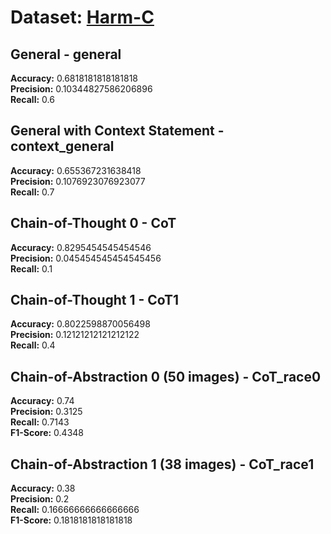 # Dataset: [Harm-C](https://github.com/LCS2-IIITD/MOMENTA)

## General - general

**Accuracy:** 0.6818181818181818    
**Precision:** 0.10344827586206896   
**Recall:** 0.6  

## General with Context Statement - context_general

**Accuracy:** 0.655367231638418   
**Precision:** 0.1076923076923077  
**Recall:** 0.7 

## Chain-of-Thought 0 - CoT

**Accuracy:** 0.8295454545454546      
**Precision:** 0.045454545454545456    
**Recall:** 0.1   

## Chain-of-Thought 1 - CoT1

**Accuracy:** 0.8022598870056498      
**Precision:** 0.12121212121212122    
**Recall:** 0.4 

## Chain-of-Abstraction 0 (50 images) - CoT_race0

**Accuracy:** 0.74      
**Precision:** 0.3125    
**Recall:** 0.7143  
**F1-Score:** 0.4348    

## Chain-of-Abstraction 1 (38 images) - CoT_race1

**Accuracy:** 0.38      
**Precision:** 0.2    
**Recall:** 0.16666666666666666  
**F1-Score:** 0.1818181818181818    